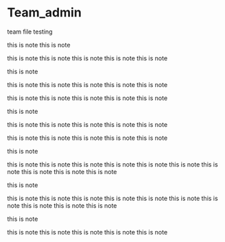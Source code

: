 # Team_admin
team file testing

this is note
this is note

this is note
this is note
this is note
this is note
this is note


this is note

this is note
this is note
this is note
this is note
this is note

this is note
this is note
this is note
this is note
this is note


this is note

this is note
this is note
this is note
this is note
this is note

this is note
this is note
this is note
this is note
this is note


this is note

this is note
this is note
this is note
this is note
this is note
this is note
this is note
this is note
this is note
this is note


this is note

this is note
this is note
this is note
this is note
this is note
this is note
this is note
this is note
this is note
this is note


this is note

this is note
this is note
this is note
this is note
this is note

